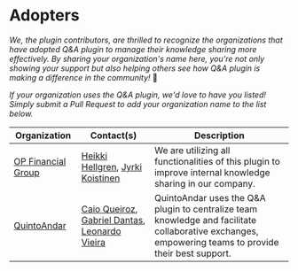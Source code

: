# Adopters

_We, the plugin contributors, are thrilled to recognize the organizations that have adopted Q&A plugin
to manage their knowledge sharing more effectively. By sharing your organization's name here, you're
not only showing your support but also helping others see how Q&A plugin is making a difference in
the community!_ 🙌

_If your organization uses the Q&A plugin, we'd love to have you listed!
Simply submit a Pull Request to add your organization name to the list below._

| Organization                                               | Contact(s)                                                                                                                                      | Description                                                                                                                                          |
| ---------------------------------------------------------- | ----------------------------------------------------------------------------------------------------------------------------------------------- | ---------------------------------------------------------------------------------------------------------------------------------------------------- |
| [OP Financial Group](https://www.op.fi/op-financial-group) | [Heikki Hellgren](https://github.com/drodil), [Jyrki Koistinen](https://github.com/snyvision)                                                   | We are utilizing all functionalities of this plugin to improve internal knowledge sharing in our company.                                            |
| [QuintoAndar](https://www.quintoandar.com.br/)             | [Caio Queiroz](https://github.com/caioq), [Gabriel Dantas](https://github.com/gabriel-dantas98), [Leonardo Vieira](https://github.com/leonarhv) | QuintoAndar uses the Q&A plugin to centralize team knowledge and facilitate collaborative exchanges, empowering teams to provide their best support. |
